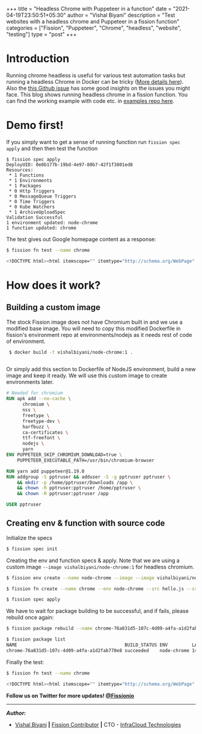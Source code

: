 
+++
title = "Headless Chrome with Puppeteer in a function"
date = "2021-04-19T23:50:51+05:30"
author = "Vishal Biyani"
description = "Test websites with a headless chrome and Puppeteer in a fission function"
categories = ["Fission", "Puppeteer", "Chrome", "headless", "website", "testing"]
type = "post"
+++

# Introduction

Running chrome headless is useful for various test automation tasks but running a headless Chrome in Docker can be tricky ([More details here](https://github.com/puppeteer/puppeteer/blob/main/docs/troubleshooting.md#running-puppeteer-in-docker)). Also the [this Github issue](https://github.com/puppeteer/puppeteer/issues/3994#issuecomment-524396092) has some good insights on the issues you might face. This blog shows running headless chrome in a fission function. You can find the working example with code etc. in [examples repo here](https://github.com/fission/examples/tree/master/samples/nodejs-chrome-headless).

# Demo first!

If you simply want to get a sense of running function run `fission spec apply` and then then test the function

```
$ fission spec apply
DeployUID: 0e8b177b-19bd-4e97-80b7-42f1f3801ed8
Resources:
 * 1 Functions
 * 1 Environments
 * 1 Packages
 * 0 Http Triggers
 * 0 MessageQueue Triggers
 * 0 Time Triggers
 * 0 Kube Watchers
 * 1 ArchiveUploadSpec
Validation Successful
1 environment updated: node-chrome
1 function updated: chrome
```

The test gives out Google homepage content as a response:

```sh
$ fission fn test --name chrome

<!DOCTYPE html><html itemscope="" itemtype="http://schema.org/WebPage" lang="en-IN"><head><meta charset="UTF-8"><meta content="/images/branding/googleg/1x/googleg_standard_color_128dp.png" itemprop="image"><title>Google</title><script src="https://apis.google.com/_/scs/abc-static/_/js/k=gapi.gapi.en.lqqPe8Y-aUs.O/m=gapi_iframes,googleapis_client/rt=j/sv=1/d=1/ed=1/rs=AHpOoo_7ZBgzLryveB2qtYoSqeBQ4P-TYA/cb=gapi.loaded_0" nonce="GSIA5d0Gka6XrtwFCPVCrg==" async=""></script><script nonce="GSIA5d0Gka6XrtwFCPVCrg==">(function(){window.google={kEI:'lmY2X4L-AoOW4-EPxPiykAY',kEXPI:'31',kBL:'tCe1'};google.sn='webhp';google.kHL='en-IN';})();(function(){google.lc=[];google.li=0;google.getEI=function(a)
```

# How does it work?

## Building a custom image

The stock Fission image does not have Chromium built in and we use a modified base image. You will need to copy this modified Dockerfile in fission's environment repo at environments/nodejs as it needs rest of code of environment.

```sh
 $ docker build -t vishalbiyani/node-chrome:1 .
 
```
Or simply add this section to Dockerfile of NodeJS environment, build a new image and keep it ready. We will use this custom image to create environments later.

```Dockerfile
# Needed for chromium
RUN apk add --no-cache \
      chromium \
      nss \
      freetype \
      freetype-dev \
      harfbuzz \
      ca-certificates \
      ttf-freefont \
      nodejs \
      yarn
ENV PUPPETEER_SKIP_CHROMIUM_DOWNLOAD=true \
    PUPPETEER_EXECUTABLE_PATH=/usr/bin/chromium-browser

RUN yarn add puppeteer@1.19.0
RUN addgroup -S pptruser && adduser -S -g pptruser pptruser \
    && mkdir -p /home/pptruser/Downloads /app \
    && chown -R pptruser:pptruser /home/pptruser \
    && chown -R pptruser:pptruser /app

USER pptruser
```

## Creating env & function with source code

Initialize the specs

```sh
$ fission spec init
```

Creating the env and function specs & apply. Note that we are using a custom image `--image vishalbiyani/node-chrome:1` for headless chromium.

```sh 
$ fission env create --name node-chrome --image --image vishalbiyani/node-chrome:1 --builder fission/node-builder --spec

$ fission fn create --name chrome --env node-chrome --src hello.js --src package.json --entrypoint hello --spec

$ fission spec apply 
```

We have to wait for package building to be successful, and if fails, please rebuild once again:

```sh
$ fission package rebuild --name chrome-76a831d5-107c-4d09-a4fa-a1d2fab770e8

$ fission package list
NAME                                        BUILD_STATUS ENV         LASTUPDATEDAT
chrome-76a831d5-107c-4d09-a4fa-a1d2fab770e8 succeeded    node-chrome 14 Aug 20 15:52 IST

```

Finally the test:

```sh 
$ fission fn test --name chrome

<!DOCTYPE html><html itemscope="" itemtype="http://schema.org/WebPage" lang="en-IN"><head><meta charset="UTF-8"><meta content="/images/branding/googleg/1x/googleg_standard_color_128dp.png" itemprop="image"><title>Google</title><script src="https://apis.google.com/_/scs/abc-static/_/js/k=gapi.gapi.en.
```



**Follow us on Twitter for more updates! [@Fissionio](https://www.twitter.com/fissionio)**

--- 


**_Author:_**

* [Vishal Biyani](https://twitter.com/vishal_biyani)  **|**  [Fission Contributor](https://github.com/vishal-biyani)  **|**  CTO - [InfraCloud Technologies](http://infracloud.io/)